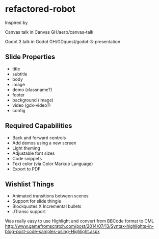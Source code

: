 # refactored-robot

Inspired by

Canvas talk in Canvas
    GH/aerb/canvas-talk

Godot 3 talk in Godot
    GH/GDquest/godot-3-presentation


Slide Properties
----------------

- title
- subtitle
- body
- image
- demo (classname?)
- footer
- background (image)
- video (gdx-video?)
- config


## Required Capabilities

- Back and forward controls
- Add demos using a new screen
- Light theming
- Adjustable font sizes
- Code snippets
- Text color (via Color Markup Language)
- Export to PDF

## Wishlist Things

- Animated transitions between scenes
- Support for slide thingie
- Blockquotes
X Incremental bullets
- JTransc support


Was really easy to use Highlight and convert from BBCode format to CML
http://www.gamefromscratch.com/post/2014/07/13/Syntax-highlights-in-blog-post-code-samples-using-Highlight.aspx